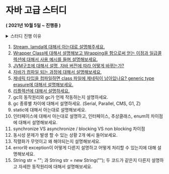 # 자바 고급 스터디

**( 2021년 10월 5일 ~ 진행중 )**


<details>
<summary>스터디 진행 이유</summary>
<div markdown="1">


    6월에 시작해 이제 자바를 배우게 된지 4개월이 다돼간다. 아직 부족한 점이 많은데 
    
    어떻게 채워나가야할 생각하던 중에 자바에 대해 좀 더 깊게 공부할 수 있는 기회가 생겨
    
    아래에 구성한 목차에 따라 매주 1개씩 해결나가는 것을 목표로 삼고있다.


</div>
</details>

    
1. [Stream, lamda에 대해서 아는대로 설명해주세요.](https://records-habit.tistory.com/6)
2. [Wrapper Class에 대해서 설명해보고 Wrapping을 함으로써 얻는 이점과 일급콜렉션에 대해서 사용 예시를 들며 설명해보세요.](https://records-habit.tistory.com/7)
3. [JVM구조에 대해서 설명, 자바 버전에 따라 어떻게 바뀌는가?](https://records-habit.tistory.com/11)
4. [자바가 컴파일 되는 과정에 대해서 설명해보세요,](https://records-habit.tistory.com/19)
5. [제네릭 타입을 컴파일하면 class 파일에 제네릭이 남아있나요? generic type erasure에 대해서 설명해보세요.](https://records-habit.tistory.com/24)
6. [리플렉션에 대해서 설명하세요.](https://records-habit.tistory.com/26)
7. gc의 동작원리와 gc가 언제 작동하는지 설명하세요.
8. gc 종류별 차이에 대해서 설명하세요. (Serial, Parallel, CMS, G1, Z)
9. static에 대해서 아는대로 설명해보세요.
10. 인터페이스에 대해서 아는대로 설명하고, 인터페이스, 추상클래스, enum의 차이점에 대해서 설명해보세요.
11. synchronize VS asynchronize / blocking VS non blocking 차이점
12. 동시성 문제가 발생 할 수 있는 상황 2개 예시 들어보세요.
13. 직렬화가 무엇이고 왜 해야되는지 설명해보세요.
14. error와 exception이 어떻게 다른지 설명하고 어떻게 처리할 수 있는지에 대해 설명해보세요.
15. String str = ""; 과 String str = new String(""); 두 코드가 같은지 다른지 설명하고 자세한 동작원리에 대해서 설명해보세요.
